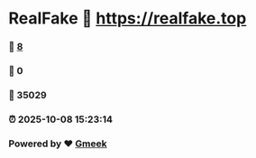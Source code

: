 # RealFake :link: https://realfake.top 
### :page_facing_up: [8](https://realfake.top/tag.html) 
### :speech_balloon: 0 
### :hibiscus: 35029 
### :alarm_clock: 2025-10-08 15:23:14 
### Powered by :heart: [Gmeek](https://github.com/Meekdai/Gmeek)
